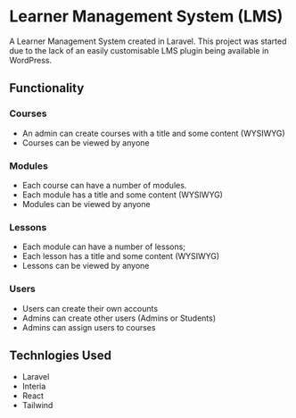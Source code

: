# Learner Management System (LMS)

A Learner Management System created in Laravel. This project was started due to the lack of an easily customisable LMS plugin being available in WordPress.

## Functionality

### Courses
- An admin can create courses with a title and some content (WYSIWYG)
- Courses can be viewed by anyone

### Modules
- Each course can have a number of modules.
- Each module has a title and some content (WYSIWYG)
- Modules can be viewed by anyone

### Lessons
- Each module can have a number of lessons;
- Each lesson has a title and some content (WYSIWYG)
- Lessons can be viewed by anyone

### Users
- Users can create their own accounts
- Admins can create other users (Admins or Students)
- Admins can assign users to courses

## Technlogies Used
- Laravel
- Interia
- React
- Tailwind